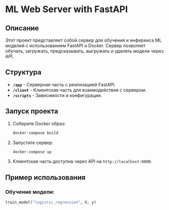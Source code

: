 # ML Web Server with FastAPI

## Описание

Этот проект представляет собой сервер для обучения и инференса ML моделей с использованием FastAPI и Docker. Сервер позволяет обучать, загружать, предсказывать, выгружать и удалять модели через API.

## Структура

- **`/app`** - Серверная часть с реализацией FastAPI.
- **`/client`** - Клиентская часть для взаимодействия с сервером.
- **`/scripts`** - Зависимости и конфигурации.

## Запуск проекта

1. Соберите Docker образ:
    ```bash
    docker-compose build
    ```
2. Запустите сервер:
    ```bash
    docker-compose up
    ```
3. Клиентская часть доступна через API на `http://localhost:8000`.

## Пример использования

### Обучение модели:
```python
train_model("logistic_regression", X, y)
